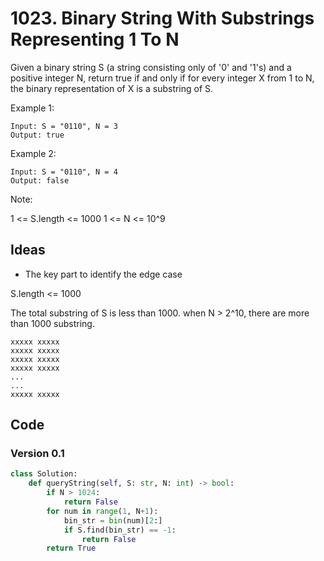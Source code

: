# 1023. Binary String With Substrings Representing 1 To N


Given a binary string S (a string consisting only of '0' and '1's) and a positive integer N, return true if and only if for every integer X from 1 to N, the binary representation of X is a substring of S.

 

Example 1:

```
Input: S = "0110", N = 3
Output: true
```

Example 2:

```
Input: S = "0110", N = 4
Output: false
``` 

Note:

1 <= S.length <= 1000
1 <= N <= 10^9

## Ideas

- The key part to identify the edge case 

S.length <= 1000 

The total substring of S is less than 1000. when N > 2^10, there are more than 1000 substring. 

```
xxxxx xxxxx
xxxxx xxxxx
xxxxx xxxxx
xxxxx xxxxx
...
...
xxxxx xxxxx
```

## Code 

### Version 0.1

``` python
class Solution:
    def queryString(self, S: str, N: int) -> bool:
        if N > 1024:
            return False 
        for num in range(1, N+1):
            bin_str = bin(num)[2:]
            if S.find(bin_str) == -1:
                return False 
        return True 
```